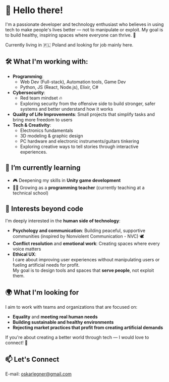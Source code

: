 # 👋 Hello there!

I'm a passionate developer and technology enthusiast who believes in using tech to make people's lives better — not to manipulate or exploit.
My goal is to build healthy, inspiring spaces where everyone can thrive. 🌿  

Currently living in 🇵🇱 Poland and looking for job mainly here.


## 🛠️ What I'm working with:

- **Programming**:
  - Web Dev (Full-stack), Automation tools, Game Dev
  - Python, JS (React, Node.js), Elixir, C# 
- **Cybersecurity**:  
  - Red team mindset 🔥  
  - Exploring security from the offensive side to build stronger, safer systems and better understand how it works
- **Quality of Life Improvements**: Small projects that simplify tasks and bring more freedom to users
- **Tech & Creativity**:  
  - Electronics fundamentals  
  - 3D modeling & graphic design  
  - PC hardware and electronic instruments/guitars tinkering  
  - Exploring creative ways to tell stories through interactive experiences. 

## 🌱 I’m currently learning

- 🎮 Deepening my skills in **Unity game development**
- 👨‍🏫 Growing as a **programming teacher** (currently teaching at a technical school)

## 🧠 Interests beyond code

I'm deeply interested in the **human side of technology**:
- **Psychology and communication**: Building peaceful, supportive communities (inspired by Nonviolent Communication - NVC) 🕊️
- **Conflict resolution** and **emotional work**: Creating spaces where every voice matters
- **Ethical UX**:  
  I care about improving user experiences without manipulating users or fueling artificial needs for profit.  
  My goal is to design tools and spaces that **serve people**, not exploit them.



## 🌍 What I'm looking for

I aim to work with teams and organizations that are focused on:
- **Equality** and **meeting real human needs**
- **Building sustainable and healthy environments**
- **Rejecting market practices that profit from creating artificial demands**

If you're about creating a better world through tech — I would love to connect! 🤝

## 📫 Let's Connect

E-mail: oskarlegner@gmail.com


<!--
**Neology92/Neology92** is a ✨ _special_ ✨ repository because its `README.md` (this file) appears on your GitHub profile.

Here are some ideas to get you started:

- 🔭 I’m currently working on ...
- 🌱 I’m currently learning ...
- 👯 I’m looking to collaborate on ...
- 🤔 I’m looking for help with ...
- 💬 Ask me about ...
- 📫 How to reach me: ...
- 😄 Pronouns: ...
- ⚡ Fun fact: ...
-->
